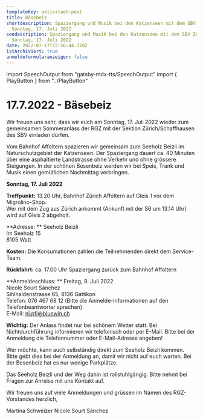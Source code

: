 ```yaml
---
templateKey: aktivitaet-post
title: Bäsebeiz
shortdescription: Spaziergang und Musik bei den Katzenseen mit dem SBV ZH/SH am
  Sonntag, 17. Juli 2022
seodescription: Spaziergang und Musik bei den Katzenseen mit dem SBV ZH/SH am
  Sonntag, 17. Juli 2022
date: 2022-07-17T12:56:44.370Z
istArchiviert: true
anmeldeformularanzeigen: false
---
```

import SpeechOutput from "gatsby-mdx-tts/SpeechOutput"
import { PlayButton } from "../PlayButton"

<SpeechOutput id="aktivitaet-baesebeiz-2022" customPlayButton={PlayButton}>

# 17.7.2022 - Bäsebeiz

Wir freuen uns sehr, dass wir euch am Sonntag, 17. Juli 2022 wieder zum gemeinsamen Sommeranlass der RGZ mit der Sektion Zürich/Schaffhausen des SBV einladen dürfen.

Vom Bahnhof Affoltern spazieren wir gemeinsam zum Seeholz Beizli im Naturschutzgebiet der Katzenseen. Der Spaziergang dauert ca. 40 Minuten über eine asphaltierte Landstrasse ohne Verkehr und ohne grössere Steigungen. In der schönen Besenbeiz werden wir bei Speis, Trank und Musik einen gemütlichen Nachmittag verbringen.  

**Sonntag, 17. Juli 2022**

**Treffpunkt:**	13.20 Uhr, Bahnhof Zürich Affoltern auf Gleis 1 vor dem Migrolino-Shop.   
Wer mit dem Zug aus Zürich ankommt (Ankunft mit der S6 um 13.14 Uhr) wird auf Gleis 2 abgeholt. 

**Adresse:	**	Seeholz Beizli  
			Im Seeholz 15  
			8105 Watt


**Kosten:** 	Die Konsumationen zahlen die Teilnehmenden
			direkt dem Service-Team.

**Rückfahrt:**	ca. 17.00 Uhr Spaziergang zurück zum Bahnhof Affoltern


**Anmeldeschluss: **	Freitag, 8. Juli 2022  
Nicole Sourt Sánchez  
Sihlhaldenstrasse 65, 8136 Gattikon  
Telefon: 076 467 68 12 (Bitte die Anmelde-Informationen auf den Telefonbeantworter sprechen)  
E-Mail: ni.pfi@bluewin.ch


**Wichtig:** Der Anlass findet nur bei schönem Wetter statt. Bei Nichtdurchführung informieren wir telefonisch oder per E-Mail. Bitte bei der Anmeldung die Telefonnummer oder E-Mail-Adresse angeben!


Wer möchte, kann auch selbständig direkt zum Seeholz Beizli kommen. Bitte gebt dies bei der Anmeldung an, damit wir nicht auf euch warten. Bei der Besenbeiz hat es nur wenige Parkplätze.   
		
Das Seeholz Beizli und der Weg dahin ist rollstuhlgängig. Bitte nehmt bei Fragen zur Anreise mit uns Kontakt auf.   


Wir freuen uns auf viele Anmeldungen und grüssen im Namen des RGZ-Vorstandes herzlich,

Martina Schweizer
Nicole Sourt Sánchez


</SpeechOutput>